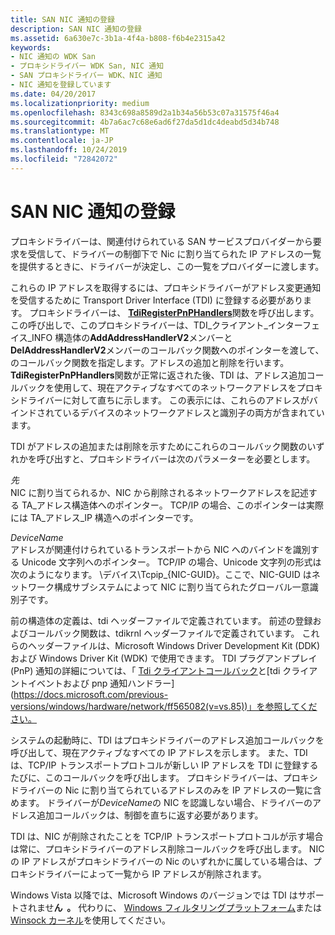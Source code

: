 ```yaml
---
title: SAN NIC 通知の登録
description: SAN NIC 通知の登録
ms.assetid: 6a630e7c-3b1a-4f4a-b808-f6b4e2315a42
keywords:
- NIC 通知の WDK San
- プロキシドライバー WDK San, NIC 通知
- SAN プロキシドライバー WDK、NIC 通知
- NIC 通知を登録しています
ms.date: 04/20/2017
ms.localizationpriority: medium
ms.openlocfilehash: 8343c698a8589d2a1b34a56b53c07a31575f46a4
ms.sourcegitcommit: 4b7a6ac7c68e6ad6f27da5d1dc4deabd5d34b748
ms.translationtype: MT
ms.contentlocale: ja-JP
ms.lasthandoff: 10/24/2019
ms.locfileid: "72842072"
---
```

# <a name="registering-for-san-nic-notifications"></a>SAN NIC 通知の登録





プロキシドライバーは、関連付けられている SAN サービスプロバイダーから要求を受信して、ドライバーの制御下で Nic に割り当てられた IP アドレスの一覧を提供するときに、ドライバーが決定し、この一覧をプロバイダーに渡します。

これらの IP アドレスを取得するには、プロキシドライバーがアドレス変更通知を受信するために Transport Driver Interface (TDI) に登録する必要があります。 プロキシドライバーは、 [**TdiRegisterPnPHandlers**](https://docs.microsoft.com/previous-versions/windows/hardware/network/ff565062(v=vs.85))関数を呼び出します。 この呼び出しで、このプロキシドライバーは、TDI\_クライアント\_インターフェイス\_INFO 構造体の**AddAddressHandlerV2**メンバーと**DelAddressHandlerV2**メンバーのコールバック関数へのポインターを渡して、のコールバック関数を指定します。アドレスの追加と削除を行います。 **TdiRegisterPnPHandlers**関数が正常に返された後、TDI は、アドレス追加コールバックを使用して、現在アクティブなすべてのネットワークアドレスをプロキシドライバーに対して直ちに示します。 この表示には、これらのアドレスがバインドされているデバイスのネットワークアドレスと識別子の両方が含まれています。

TDI がアドレスの追加または削除を示すためにこれらのコールバック関数のいずれかを呼び出すと、プロキシドライバーは次のパラメーターを必要とします。

<a href="" id="address"></a>*先*  
NIC に割り当てられるか、NIC から削除されるネットワークアドレスを記述する TA\_アドレス構造体へのポインター。 TCP/IP の場合、このポインターは実際には TA\_アドレス\_IP 構造へのポインターです。

<a href="" id="devicename"></a>*DeviceName*  
アドレスが関連付けられているトランスポートから NIC へのバインドを識別する Unicode 文字列へのポインター。 TCP/IP の場合、Unicode 文字列の形式は次のようになります。 \\デバイス\\Tcpip\_{NIC-GUID}。ここで、NIC-GUID はネットワーク構成サブシステムによって NIC に割り当てられたグローバル一意識別子です。

前の構造体の定義は、tdi ヘッダーファイルで定義されています。 前述の登録およびコールバック関数は、tdikrnl ヘッダーファイルで定義されています。 これらのヘッダーファイルは、Microsoft Windows Driver Development Kit (DDK) および Windows Driver Kit (WDK) で使用できます。 TDI プラグアンドプレイ (PnP) 通知の詳細については、「 [Tdi クライアントコールバック](https://docs.microsoft.com/previous-versions/windows/hardware/network/ff565081(v=vs.85))と[tdi クライアントイベントおよび pnp 通知ハンドラー](https://docs.microsoft.com/previous-versions/windows/hardware/network/ff565082(v=vs.85))」を参照してください。

システムの起動時に、TDI はプロキシドライバーのアドレス追加コールバックを呼び出して、現在アクティブなすべての IP アドレスを示します。 また、TDI は、TCP/IP トランスポートプロトコルが新しい IP アドレスを TDI に登録するたびに、このコールバックを呼び出します。 プロキシドライバーは、プロキシドライバーの Nic に割り当てられているアドレスのみを IP アドレスの一覧に含めます。 ドライバーが*DeviceName*の NIC を認識しない場合、ドライバーのアドレス追加コールバックは、制御を直ちに返す必要があります。

TDI は、NIC が削除されたことを TCP/IP トランスポートプロトコルが示す場合は常に、プロキシドライバーのアドレス削除コールバックを呼び出します。 NIC の IP アドレスがプロキシドライバーの Nic のいずれかに属している場合は、プロキシドライバーによって一覧から IP アドレスが削除されます。

Windows Vista 以降では、Microsoft Windows のバージョンでは TDI はサポートされませ**ん  。** 代わりに、 [Windows フィルタリングプラットフォーム](https://docs.microsoft.com/windows-hardware/drivers/ddi/_netvista/)または[Winsock カーネル](https://docs.microsoft.com/windows-hardware/drivers/ddi/_netvista/)を使用してください。

 

 

 





